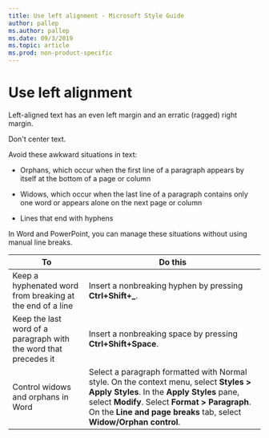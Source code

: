 ```yaml
---
title: Use left alignment - Microsoft Style Guide
author: pallep
ms.author: pallep
ms.date: 09/3/2019
ms.topic: article
ms.prod: non-product-specific
---
```


# Use left alignment

Left-aligned text has an even left margin and an erratic (ragged) right margin. 

Don't center text. 

Avoid these awkward situations in text:

  - Orphans, which occur when the first line of a paragraph appears by itself at the bottom of a page or column  

  - Widows, which occur when the last line of a paragraph contains only one word or appears alone on the next page or column  

  - Lines that end with hyphens

In Word and PowerPoint, you can manage these situations without using manual line breaks.


|                              **To**                              |                                                                                                                         **Do this**                                                                                                                          |
|------------------------------------------------------------------|--------------------------------------------------------------------------------------------------------------------------------------------------------------------------------------------------------------------------------------------------------------|
|    Keep a hyphenated word from breaking at the end of a line     |                                                                                                    Insert a nonbreaking hyphen by pressing **Ctrl+Shift+_**.                                                                                                     |
| Keep the last word of a paragraph with the word that precedes it |                                                                                                   Insert a nonbreaking space by pressing **Ctrl+Shift+Space**.                                                                                                   |
|                Control widows and orphans in Word                | Select a paragraph formatted with Normal style. On the context menu, select **Styles > Apply Styles**. In the **Apply Styles** pane, select **Modify**. Select **Format > Paragraph**. On the **Line and page breaks** tab, select **Widow/Orphan control**. |


